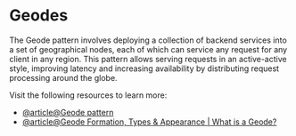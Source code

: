 # Geodes

The Geode pattern involves deploying a collection of backend services into a set of geographical nodes, each of which can service any request for any client in any region. This pattern allows serving requests in an active-active style, improving latency and increasing availability by distributing request processing around the globe.

Visit the following resources to learn more:

- [@article@Geode pattern](https://learn.microsoft.com/en-us/azure/architecture/patterns/geodes)
- [@article@Geode Formation, Types & Appearance | What is a Geode?](https://study.com/academy/lesson/geode-formation-types-appearance.html)